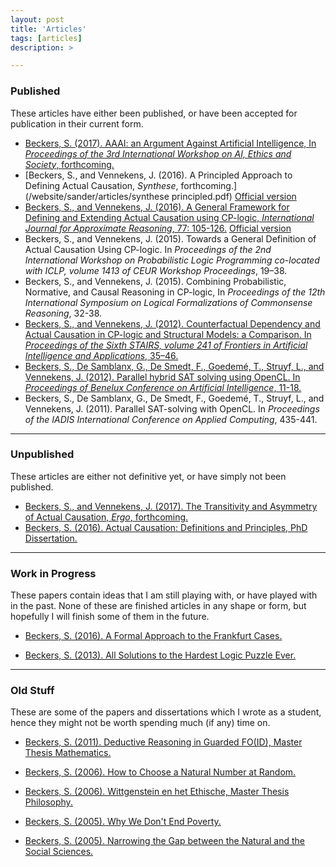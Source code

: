```yaml
---
layout: post
title: 'Articles'
tags: [articles]
description: >

---
```


### Published

These articles have either been published, or have been accepted for publication in their current form.

* [Beckers, S. (2017). AAAI: an Argument Against Artificial Intelligence, In _Proceedings of the 3rd International Workshop on AI, Ethics and Society_, forthcoming.](/website/sander/articles/aiethicssociety_aaai.pdf) 
* [Beckers, S., and Vennekens, J. (2016). A Principled Approach to Defining Actual Causation, _Synthese_, forthcoming.](/website/sander/articles/synthese principled.pdf) [Official version](http://link.springer.com/article/10.1007/s11229-016-1247-1)
* [Beckers, S., and Vennekens, J. (2016). A General Framework for Defining and Extending Actual Causation using CP-logic, _International Journal for Approximate Reasoning_, 77: 105-126.](/website/sander/articles/ijar_cplogic.pdf) [Official version](http://www.sciencedirect.com/science/article/pii/S0888613X16300779)
* Beckers, S., and Vennekens, J. (2015). Towards a General Definition of Actual Causation Using CP-logic. In _Proceedings of the 2nd International Workshop on Probabilistic Logic Programming co-located with ICLP, volume 1413 of CEUR Workshop Proceedings_, 19–38.
* Beckers, S., and Vennekens, J. (2015). Combining Probabilistic, Normative, and Causal Reasoning in CP-logic, In _Proceedings of the 12th International Symposium on Logical Formalizations of Commonsense Reasoning_, 32-38. 
* [Beckers, S., and Vennekens, J. (2012). Counterfactual Dependency and Actual Causation in CP-logic and Structural Models: a Comparison. In _Proceedings of the Sixth STAIRS, volume 241 of Frontiers in Artificial Intelligence and Applications_, 35–46.](/website/sander/articles/Stairs_officialversion.pdf)
* [Beckers, S., De Samblanx, G., De Smedt, F., Goedemé, T., Struyf, L., and Vennekens, J. (2012). Parallel hybrid SAT solving using OpenCL. In _Proceedings of Benelux Conference on Artificial Intelligence_, 11-18.](/website/sander/articles/bnaic_satsolver.pdf)
* Beckers, S., De Samblanx, G., De Smedt, F., Goedemé, T., Struyf, L., and Vennekens, J. (2011). Parallel SAT-solving with OpenCL. In _Proceedings of the IADIS International Conference on Applied Computing_, 435-441.


***

### Unpublished

These articles are either not definitive yet, or have simply not been published.
 
* [Beckers, S., and Vennekens, J. (2017). The Transitivity and Asymmetry of Actual Causation, _Ergo_, forthcoming.](/website/sander/articles/ergo_transitivity.pdf)
* [Beckers, S. (2016). Actual Causation: Definitions and Principles, PhD Dissertation. ](/website/sander/articles/phd_official.pdf)



***

### Work in Progress

These papers contain ideas that I am still playing with, or have played with in the past. None of these are finished articles in any shape or form, but hopefully I will finish some of them in the future.

* [Beckers, S. (2016). A Formal Approach to the Frankfurt Cases.](/website/sander/articles/frankfurt_v2.pdf)

* [Beckers, S. (2013). All Solutions to the Hardest Logic Puzzle Ever.](/website/sander/articles/hardestlogicpuzzle.pdf)

***

### Old Stuff

These are some of the papers and dissertations which I wrote as a student, hence they might not be worth spending much (if any) time on.

* [Beckers, S. (2011). Deductive Reasoning in Guarded FO(ID), Master Thesis Mathematics.](/website/sander/articles/old/masterthesismathematics.pdf)

* [Beckers, S. (2006). How to Choose a Natural Number at Random.](/website/sander/articles/old/choosenaturalnumber.pdf)

* [Beckers, S. (2006). Wittgenstein en het Ethische, Master Thesis Philosophy.](/website/sander/articles/old/masterthesisphilosophy.pdf)

* [Beckers, S. (2005). Why We Don't End Poverty.](/website/sander/articles/old/endofpoverty.pdf)

* [Beckers, S. (2005). Narrowing the Gap between the Natural and the Social Sciences.](/website/sander/articles/old/narrowingthegap.pdf)







